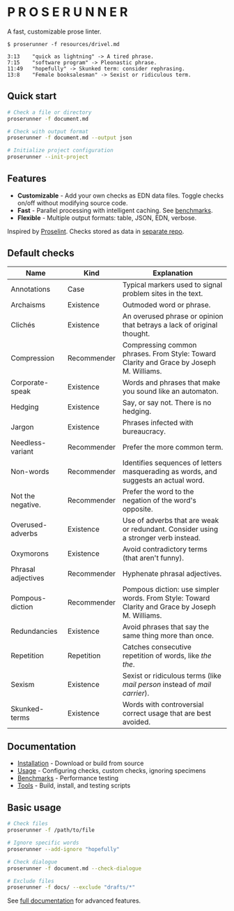 # P R O S E R U N N E R

A fast, customizable prose linter.

```
$ proserunner -f resources/drivel.md

3:13	"quick as lightning" -> A tired phrase.
7:15	"software program" -> Pleonastic phrase.
11:49	"hopefully" -> Skunked term: consider rephrasing.
13:8	"Female booksalesman" -> Sexist or ridiculous term.
```

## Quick start

```bash
# Check a file or directory
proserunner -f document.md

# Check with output format
proserunner -f document.md --output json

# Initialize project configuration
proserunner --init-project
```

## Features

- **Customizable** - Add your own checks as EDN data files. Toggle checks on/off without modifying source code.
- **Fast** - Parallel processing with intelligent caching. See [benchmarks](docs/benchmarks.md).
- **Flexible** - Multiple output formats: table, JSON, EDN, verbose.

Inspired by [Proselint](https://github.com/amperser/proselint). Checks stored as data in [separate repo](https://github.com/jeff-bruemmer/proserunner-default-checks).

## Default checks

| Name               | Kind        | Explanation                                                                                     |
|--------------------|-------------|-------------------------------------------------------------------------------------------------|
| Annotations        | Case        | Typical markers used to signal problem sites in the text.                                       |
| Archaisms          | Existence   | Outmoded word or phrase.                                                                        |
| Clichés            | Existence   | An overused phrase or opinion that betrays a lack of original thought.                          |
| Compression        | Recommender | Compressing common phrases. From Style: Toward Clarity and Grace by Joseph M. Williams.         |
| Corporate-speak    | Existence   | Words and phrases that make you sound like an automaton.                                        |
| Hedging            | Existence   | Say, or say not. There is no hedging.                                                           |
| Jargon             | Existence   | Phrases infected with bureaucracy.                                                              |
| Needless-variant   | Recommender | Prefer the more common term.                                                                    |
| Non-words          | Recommender | Identifies sequences of letters masquerading as words, and suggests an actual word.             |
| Not the negative.  | Recommender | Prefer the word to the negation of the word's opposite.                                         |
| Overused-adverbs   | Existence   | Use of adverbs that are weak or redundant. Consider using a stronger verb instead.              |
| Oxymorons          | Existence   | Avoid contradictory terms (that aren't funny).                                                  |
| Phrasal adjectives | Recommender | Hyphenate phrasal adjectives.                                                                   |
| Pompous-diction    | Recommender | Pompous diction: use simpler words. From Style: Toward Clarity and Grace by Joseph M. Williams. |
| Redundancies       | Existence   | Avoid phrases that say the same thing more than once.                                           |
| Repetition         | Repetition  | Catches consecutive repetition of words, like _the the_.                                        |
| Sexism             | Existence   | Sexist or ridiculous terms (like _mail person_ instead of _mail carrier_).                      |
| Skunked-terms      | Existence   | Words with controversial correct usage that are best avoided.                                   |

## Documentation

- [Installation](docs/installation.md) - Download or build from source
- [Usage](docs/checks.md) - Configuring checks, custom checks, ignoring specimens
- [Benchmarks](docs/benchmarks.md) - Performance testing
- [Tools](docs/tools.md) - Build, install, and testing scripts

## Basic usage

```bash
# Check files
proserunner -f /path/to/file

# Ignore specific words
proserunner --add-ignore "hopefully"

# Check dialogue
proserunner -f document.md --check-dialogue

# Exclude files
proserunner -f docs/ --exclude "drafts/*"
```

See [full documentation](docs/checks.md) for advanced features.
